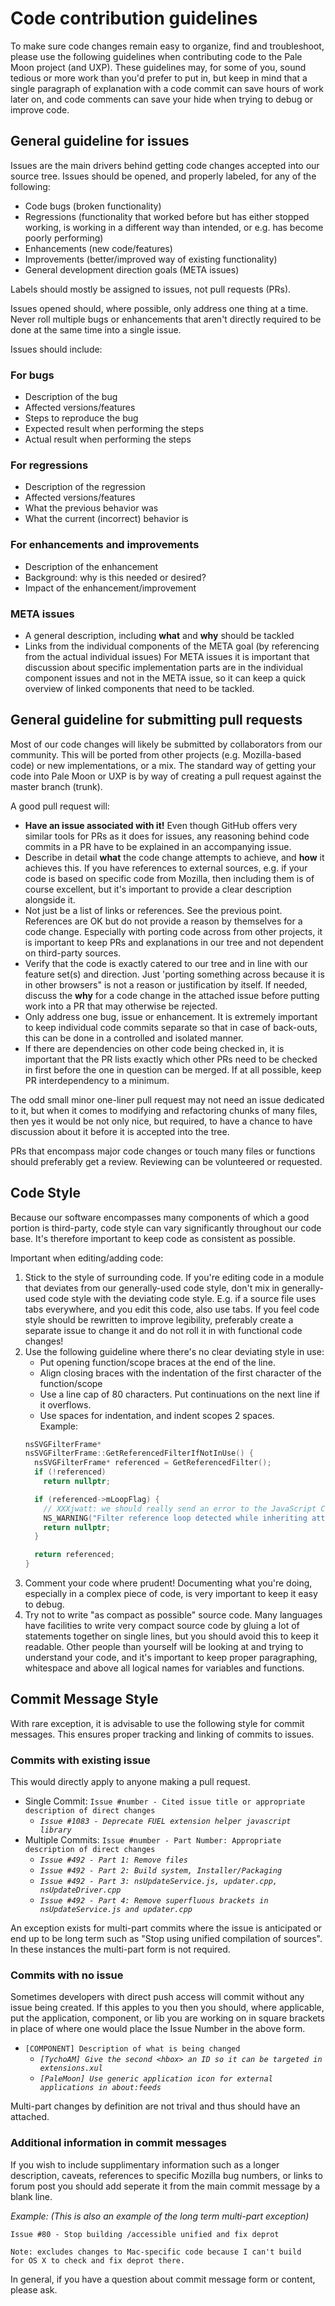 # Code contribution guidelines

To make sure code changes remain easy to organize, find and troubleshoot, please use the following guidelines when contributing code to the Pale Moon project (and UXP). These guidelines may, for some of you, sound tedious or more work than you'd prefer to put in, but keep in mind that a single paragraph of explanation with a code commit can save hours of work later on, and code comments can save your hide when trying to debug or improve code.

## General guideline for issues

Issues are the main drivers behind getting code changes accepted into our source tree. Issues should be opened, and properly labeled, for any of the following:
- Code bugs (broken functionality)
- Regressions (functionality that worked before but has either stopped working, is working in a different way than intended, or e.g. has become poorly performing)
- Enhancements (new code/features)
- Improvements (better/improved way of existing functionality)
- General development direction goals (META issues)

Labels should mostly be assigned to issues, not pull requests (PRs).

Issues opened should, where possible, only address one thing at a time. Never roll multiple bugs or enhancements that aren't directly required to be done at the same time into a single issue.

Issues should include:
### For bugs
- Description of the bug
- Affected versions/features
- Steps to reproduce the bug
- Expected result when performing the steps
- Actual result when performing the steps
### For regressions
- Description of the regression
- Affected versions/features
- What the previous behavior was
- What the current (incorrect) behavior is
### For enhancements and improvements
- Description of the enhancement
- Background: why is this needed or desired?
- Impact of the enhancement/improvement
### META issues
- A general description, including **what** and **why** should be tackled
- Links from the individual components of the META goal (by referencing from the actual individual issues)
For META issues it is important that discussion about specific implementation parts are in the individual component issues and not in the META issue, so it can keep a quick overview of linked components that need to be tackled.


## General guideline for submitting pull requests

Most of our code changes will likely be submitted by collaborators from our community. This will be ported from other projects (e.g. Mozilla-based code) or new implementations, or a mix. The standard way of getting your code into Pale Moon or UXP is by way of creating a pull request against the master branch (trunk).

A good pull request will:
- **Have an issue associated with it!** Even though GitHub offers very similar tools for PRs as it does for issues, any reasoning behind code commits in a PR have to be explained in an accompanying issue.
- Describe in detail **what** the code change attempts to achieve, and **how** it achieves this. If you have references to external sources, e.g. if your code is based on specific code from Mozilla, then including them is of course excellent, but it's important to provide a clear description alongside it.
- Not just be a list of links or references. See the previous point. References are OK but do not provide a reason by themselves for a code change. Especially with porting code across from other projects, it is important to keep PRs and explanations in our tree and not dependent on third-party sources.
- Verify that the code is exactly catered to our tree and in line with our feature set(s) and direction. Just 'porting something across because it is in other browsers" is not a reason or justification by itself. If needed, discuss the **why** for a code change in the attached issue before putting work into a PR that may otherwise be rejected.
- Only address one bug, issue or enhancement. It is extremely important to keep individual code commits separate so that in case of back-outs, this can be done in a controlled and isolated manner.
- If there are dependencies on other code being checked in, it is important that the PR lists exactly which other PRs need to be checked in first before the one in question can be merged. If at all possible, keep PR interdependency to a minimum.

The odd small minor one-liner pull request may not need an issue dedicated to it, but when it comes to modifying and refactoring chunks of many files, then yes it would be not only nice, but required, to have a chance to have discussion about it before it is accepted into the tree.

PRs that encompass major code changes or touch many files or functions should preferably get a review. Reviewing can be volunteered or requested.

## Code Style

Because our software encompasses many components of which a good portion is third-party, code style can vary significantly throughout our code base. It's therefore important to keep code as consistent as possible.

Important when editing/adding code:

1. Stick to the style of surrounding code. If you're editing code in a module that deviates from our generally-used code style, don't mix in generally-used code style with the deviating code style. E.g. if a source file uses tabs everywhere, and you edit this code, also use tabs. If you feel code style should be rewritten to improve legibility, preferably create a separate issue to change it and do not roll it in with functional code changes!
2. Use the following guideline where there's no clear deviating style in use:
    - Put opening function/scope braces at the end of the line.
    - Align closing braces with the indentation of the first character of the function/scope
    - Use a line cap of 80 characters. Put continuations on the next line if it overflows.
    - Use spaces for indentation, and indent scopes 2 spaces.  
    Example:
    ```C++
    nsSVGFilterFrame*
    nsSVGFilterFrame::GetReferencedFilterIfNotInUse() {
      nsSVGFilterFrame* referenced = GetReferencedFilter();
      if (!referenced)
        return nullptr;
    
      if (referenced->mLoopFlag) {
        // XXXjwatt: we should really send an error to the JavaScript Console here:
        NS_WARNING("Filter reference loop detected while inheriting attribute!");
        return nullptr;
      }
    
      return referenced;
    }
    ```
3. Comment your code where prudent! Documenting what you're doing, especially in a complex piece of code, is very important to keep it easy to debug.
4. Try not to write "as compact as possible" source code. Many languages have facilities to write very compact source code by gluing a lot of statements together on single lines, but you should avoid this to keep it readable. Other people than yourself will be looking at and trying to understand your code, and it's important to keep proper paragraphing, whitespace and above all logical names for variables and functions.

## Commit Message Style

With rare exception, it is advisable to use the following style for commit messages. This ensures proper tracking and linking of commits to issues.

### Commits with existing issue
This would directly apply to anyone making a pull request.

- Single Commit: `Issue #number - Cited issue title or appropriate description of direct changes`
  - *`Issue #1083 - Deprecate FUEL extension helper javascript library`*
- Multiple Commits: `Issue #number - Part Number: Appropriate description of direct changes`
  - *`Issue #492 - Part 1: Remove files`*
  - *`Issue #492 - Part 2: Build system, Installer/Packaging`*
  - *`Issue #492 - Part 3: nsUpdateService.js, updater.cpp, nsUpdateDriver.cpp`*
  - *`Issue #492 - Part 4: Remove superfluous brackets in nsUpdateService.js and updater.cpp`*

An exception exists for multi-part commits where the issue is anticipated or end up to be long term such as "Stop using unified compilation of sources". In these instances the multi-part form is not required.

### Commits with no issue

Sometimes developers with direct push access will commit without any issue being created. If this apples to you then you should, where applicable, put the application, component, or lib you are working on in square brackets in place of where one would place the Issue Number in the above form.

- `[COMPONENT] Description of what is being changed`
  - *`[TychoAM] Give the second <hbox> an ID so it can be targeted in extensions.xul`*
  - *`[PaleMoon] Use generic application icon for external applications in about:feeds`*

Multi-part changes by definition are not trival and thus should have an attached.

### Additional information in commit messages

If you wish to include supplimentary information such as a longer description, caveats, references to specific Mozilla bug numbers, or links to forum post you should add seperate it from the main commit message by a blank line.

*Example: (This is also an example of the long term multi-part exception)*
```
Issue #80 - Stop building /accessible unified and fix deprot

Note: excludes changes to Mac-specific code because I can't build
for OS X to check and fix deprot there.
```

In general, if you have a question about commit message form or content, please ask.
